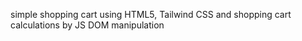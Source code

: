 simple shopping cart using HTML5, Tailwind CSS and shopping cart calculations by JS DOM manipulation
